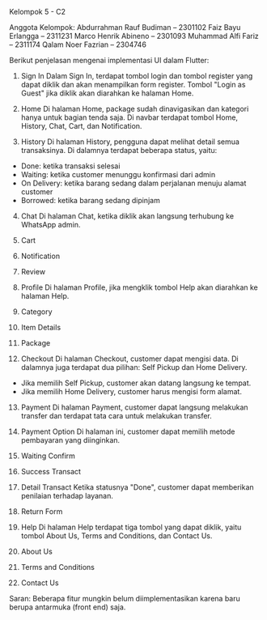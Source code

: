 Kelompok 5 - C2

Anggota Kelompok:
Abdurrahman Rauf Budiman – 2301102
Faiz Bayu Erlangga – 2311231
Marco Henrik Abineno – 2301093
Muhammad Alfi Fariz – 2311174
Qalam Noer Fazrian – 2304746

Berikut penjelasan mengenai implementasi UI dalam Flutter:

1. Sign In
Dalam Sign In, terdapat tombol login dan tombol register yang dapat diklik dan akan menampilkan form register. Tombol "Login as Guest" jika diklik akan diarahkan ke halaman Home.

2. Home
Di halaman Home, package sudah dinavigasikan dan kategori hanya untuk bagian tenda saja. Di navbar terdapat tombol Home, History, Chat, Cart, dan Notification.

3. History
Di halaman History, pengguna dapat melihat detail semua transaksinya. Di dalamnya terdapat beberapa status, yaitu:
- Done: ketika transaksi selesai
- Waiting: ketika customer menunggu konfirmasi dari admin
- On Delivery: ketika barang sedang dalam perjalanan menuju alamat customer
- Borrowed: ketika barang sedang dipinjam

4. Chat
Di halaman Chat, ketika diklik akan langsung terhubung ke WhatsApp admin.

5. Cart

6. Notification

7. Review

8. Profile
Di halaman Profile, jika mengklik tombol Help akan diarahkan ke halaman Help.

9. Category

10. Item Details

11. Package

12. Checkout
Di halaman Checkout, customer dapat mengisi data. Di dalamnya juga terdapat dua pilihan: Self Pickup dan Home Delivery.
- Jika memilih Self Pickup, customer akan datang langsung ke tempat.
- Jika memilih Home Delivery, customer harus mengisi form alamat.

13. Payment
Di halaman Payment, customer dapat langsung melakukan transfer dan terdapat tata cara untuk melakukan transfer.

14. Payment Option
Di halaman ini, customer dapat memilih metode pembayaran yang diinginkan.

15. Waiting Confirm

16. Success Transact

17. Detail Transact
Ketika statusnya "Done", customer dapat memberikan penilaian terhadap layanan.

18. Return Form

19. Help
Di halaman Help terdapat tiga tombol yang dapat diklik, yaitu tombol About Us, Terms and Conditions, dan Contact Us.

20. About Us

21. Terms and Conditions

22. Contact Us

Saran: Beberapa fitur mungkin belum diimplementasikan karena baru berupa antarmuka (front end) saja.
